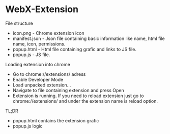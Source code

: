 # WebX-Extension

File structure
  - icon.png - Chrome extension icon
  - manifest.json - Json file containing basic information like name, html file name, icon, permissions.
  - popup.html - Html file containing grafic and links to JS file.
  - popup.js - JS file.

Loading extension into chrome
  - Go to chrome://extensions/ adress
  - Enable Developer Mode
  - Load unpacked extension...
  - Navigate to file containing extension and press Open
  - Extension is running. If you need to reload extension just go to chrome://extensions/ and under the extension
    name is reload option.

TL;DR
  - popup.html contains the extension grafic
  - popup.js logic 

